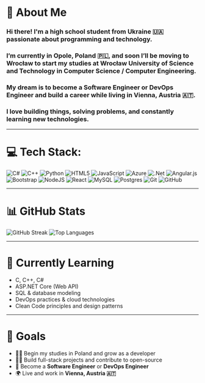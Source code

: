 # 👋 About Me

### Hi there! I'm a high school student from Ukraine 🇺🇦 passionate about programming and technology.  
### I’m currently in Opole, Poland 🇵🇱, and soon I’ll be moving to Wrocław to start my studies at **Wrocław University of Science and Technology** in **Computer Science / Computer Engineering**.  
### My dream is to become a **Software Engineer** or **DevOps Engineer** and build a career while living in **Vienna, Austria 🇦🇹**.  
### I love building things, solving problems, and constantly learning new technologies.  

---

# 💻 Tech Stack:

![C#](https://img.shields.io/badge/c%23-%23239120.svg?style=for-the-badge&logo=csharp&logoColor=white) ![C++](https://img.shields.io/badge/c++-%2300599C.svg?style=for-the-badge&logo=c%2B%2B&logoColor=white) ![Python](https://img.shields.io/badge/python-3670A0?style=for-the-badge&logo=python&logoColor=ffdd54) ![HTML5](https://img.shields.io/badge/html5-%23E34F26.svg?style=for-the-badge&logo=html5&logoColor=white) ![JavaScript](https://img.shields.io/badge/javascript-%23323330.svg?style=for-the-badge&logo=javascript&logoColor=%23F7DF1E) ![Azure](https://img.shields.io/badge/azure-%230072C6.svg?style=for-the-badge&logo=microsoftazure&logoColor=white) ![.Net](https://img.shields.io/badge/.NET-5C2D91?style=for-the-badge&logo=.net&logoColor=white) ![Angular.js](https://img.shields.io/badge/angular.js-%23E23237.svg?style=for-the-badge&logo=angularjs&logoColor=white) ![Bootstrap](https://img.shields.io/badge/bootstrap-%238511FA.svg?style=for-the-badge&logo=bootstrap&logoColor=white) ![NodeJS](https://img.shields.io/badge/node.js-6DA55F?style=for-the-badge&logo=node.js&logoColor=white) ![React](https://img.shields.io/badge/react-%2320232a.svg?style=for-the-badge&logo=react&logoColor=%2361DAFB) ![MySQL](https://img.shields.io/badge/mysql-4479A1.svg?style=for-the-badge&logo=mysql&logoColor=white) ![Postgres](https://img.shields.io/badge/postgres-%23316192.svg?style=for-the-badge&logo=postgresql&logoColor=white) ![Git](https://img.shields.io/badge/git-%23F05033.svg?style=for-the-badge&logo=git&logoColor=white) ![GitHub](https://img.shields.io/badge/github-%23121011.svg?style=for-the-badge&logo=github&logoColor=white)

---

# 📊 GitHub Stats

![GitHub Streak](https://streak-stats.demolab.com?user=FLipperdvlp&theme=tokyonight&hide_border=false)
![Top Languages](https://github-readme-stats.vercel.app/api/top-langs/?username=FLipperdvlp&theme=tokyonight&hide_border=false&include_all_commits=true&count_private=true&layout=compact)

---

# 🌱 Currently Learning

- C, C++, C#  
- ASP.NET Core (Web API)  
- SQL & database modeling  
- DevOps practices & cloud technologies  
- Clean Code principles and design patterns  

---

# 🎯 Goals

- 🧑‍🎓 Begin my studies in Poland and grow as a developer  
- 🧑‍💻 Build full-stack projects and contribute to open-source  
- 🚀 Become a **Software Engineer** or **DevOps Engineer**  
- 🌍 Live and work in **Vienna, Austria 🇦🇹**  
